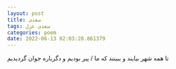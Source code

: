 ```yaml
---
layout: post
title: سعدی
tags: سعدی غزل
categories: poem
date: 2022-06-13 02:03:28.861379
---
```


تا همه شهر بیایند و ببینند که ما / پیر بودیم و دگرباره جوان گردیدیم